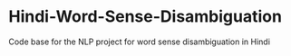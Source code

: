 # Hindi-Word-Sense-Disambiguation
Code base for the NLP project for word sense disambiguation in Hindi
